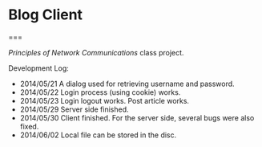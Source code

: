 # Blog Client
===

_Principles of Network Communications_ class project.  

Development Log:
* 2014/05/21 A dialog used for retrieving username and password.  
* 2014/05/22 Login process (using cookie) works.  
* 2014/05/23 Login logout works. Post article works.  
* 2014/05/29 Server side finished.  
* 2014/05/30 Client finished. For the server side, several bugs were also fixed.  
* 2014/06/02 Local file can be stored in the disc.  